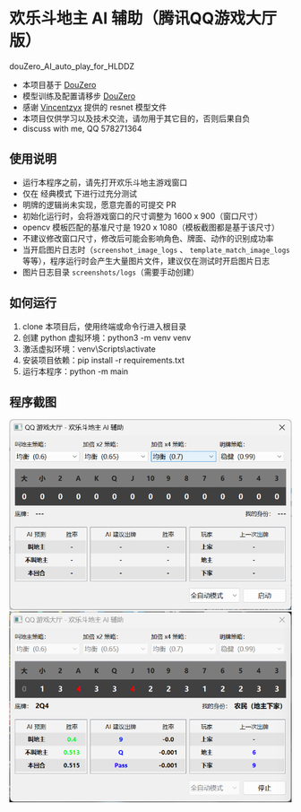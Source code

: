 # 欢乐斗地主 AI 辅助（腾讯QQ游戏大厅版）

douZero_AI_auto_play_for_HLDDZ

* 本项目基于 [DouZero](https://github.com/kwai/DouZero)
* 模型训练及配置请移步 [DouZero](https://github.com/kwai/DouZero)
* 感谢 [Vincentzyx](https://github.com/Vincentzyx) 提供的 resnet 模型文件
* 本项目仅供学习以及技术交流，请勿用于其它目的，否则后果自负
* discuss with me, QQ 578271364

## 使用说明

* 运行本程序之前，请先打开欢乐斗地主游戏窗口
* 仅在 经典模式 下进行过充分测试
* 明牌的逻辑尚未实现，愿意完善的可提交 PR
* 初始化运行时，会将游戏窗口的尺寸调整为 1600 x 900（窗口尺寸）
* opencv 模板匹配的基准尺寸是 1920 x 1080（模板截图都是基于该尺寸）
* 不建议修改窗口尺寸，修改后可能会影响角色、牌面、动作的识别成功率
* 当开启图片日志时（`screenshot_image_logs` 、 `template_match_image_logs` 等等），程序运行时会产生大量图片文件，建议仅在测试时开启图片日志
* 图片日志目录 `screenshots/logs`（需要手动创建）

## 如何运行

1. clone 本项目后，使用终端或命令行进入根目录
2. 创建 python 虚拟环境：python3 -m venv venv
3. 激活虚拟环境：venv\Scripts\activate
4. 安装项目依赖：pip install -r requirements.txt
5. 运行本程序：python -m main

## 程序截图

![jietu01](https://raw.githubusercontent.com/zhulei1110/DouZero_AI_auto_play_for_HLDDZ/main/jietu01.png)
![jietu02](https://raw.githubusercontent.com/zhulei1110/DouZero_AI_auto_play_for_HLDDZ/main/jietu02.png)
